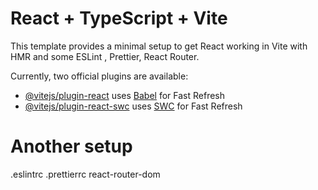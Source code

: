 # React + TypeScript + Vite

This template provides a minimal setup to get React working in Vite with HMR and some ESLint , Prettier, React Router.

Currently, two official plugins are available:

- [@vitejs/plugin-react](https://github.com/vitejs/vite-plugin-react/blob/main/packages/plugin-react/README.md) uses [Babel](https://babeljs.io/) for Fast Refresh
- [@vitejs/plugin-react-swc](https://github.com/vitejs/vite-plugin-react-swc) uses [SWC](https://swc.rs/) for Fast Refresh

# Another setup

.eslintrc
.prettierrc
react-router-dom
